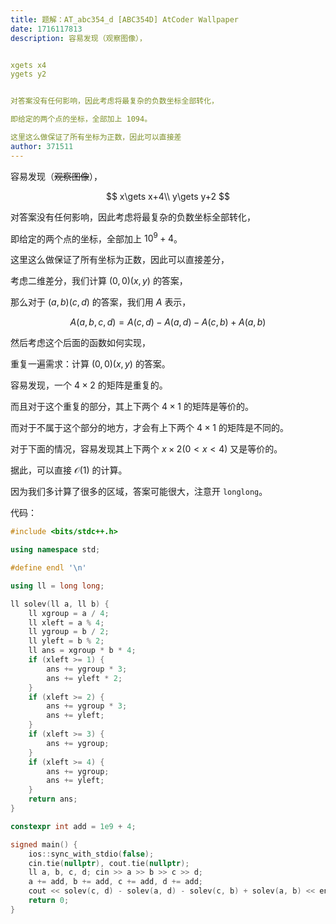 ```yaml
---
title: 题解：AT_abc354_d [ABC354D] AtCoder Wallpaper
date: 1716117813
description: 容易发现（观察图像），


xgets x4
ygets y2


对答案没有任何影响，因此考虑将最复杂的负数坐标全部转化，

即给定的两个点的坐标，全部加上 1094。

这里这么做保证了所有坐标为正数，因此可以直接差
author: 371511
---
```


容易发现（~~观察图像~~），

$$
x\gets x+4\\
y\gets y+2
$$

对答案没有任何影响，因此考虑将最复杂的负数坐标全部转化，

即给定的两个点的坐标，全部加上 $10^9+4$。

这里这么做保证了所有坐标为正数，因此可以直接差分，

考虑二维差分，我们计算 $(0,0)(x,y)$ 的答案，

那么对于 $(a,b)(c,d)$ 的答案，我们用 $A$ 表示，

$$
A(a,b,c,d)=A(c,d)-A(a,d)-A(c,b)+A(a,b)
$$

然后考虑这个后面的函数如何实现，

重复一遍需求：计算 $(0,0)(x,y)$ 的答案。

容易发现，一个 $4\times2$ 的矩阵是重复的。

而且对于这个重复的部分，其上下两个 $4\times1$ 的矩阵是等价的。

而对于不属于这个部分的地方，才会有上下两个 $4\times1$ 的矩阵是不同的。

对于下面的情况，容易发现其上下两个 $x\times2(0<x<4)$ 又是等价的。

据此，可以直接 $\mathcal O(1)$ 的计算。

因为我们多计算了很多的区域，答案可能很大，注意开 `longlong`。

代码：

```cpp
#include <bits/stdc++.h>

using namespace std;

#define endl '\n'

using ll = long long;

ll solev(ll a, ll b) {
    ll xgroup = a / 4;
    ll xleft = a % 4;
    ll ygroup = b / 2;
    ll yleft = b % 2;
    ll ans = xgroup * b * 4;
    if (xleft >= 1) {
        ans += ygroup * 3;
        ans += yleft * 2;
    }
    if (xleft >= 2) {
        ans += ygroup * 3;
        ans += yleft;
    }
    if (xleft >= 3) {
        ans += ygroup;
    }
    if (xleft >= 4) {
        ans += ygroup;
        ans += yleft;
    }
    return ans;
}

constexpr int add = 1e9 + 4;

signed main() {
    ios::sync_with_stdio(false);
    cin.tie(nullptr), cout.tie(nullptr);
    ll a, b, c, d; cin >> a >> b >> c >> d;
    a += add, b += add, c += add, d += add;
    cout << solev(c, d) - solev(a, d) - solev(c, b) + solev(a, b) << endl;
    return 0;
}
```
